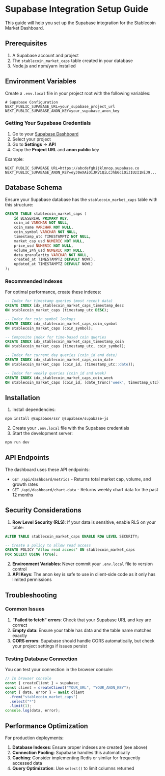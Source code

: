 # Supabase Integration Setup Guide

This guide will help you set up the Supabase integration for the Stablecoin Market Dashboard.

## Prerequisites

1. A Supabase account and project
2. The `stablecoin_market_caps` table created in your database
3. Node.js and npm/yarn installed

## Environment Variables

Create a `.env.local` file in your project root with the following variables:

```env
# Supabase Configuration
NEXT_PUBLIC_SUPABASE_URL=your_supabase_project_url
NEXT_PUBLIC_SUPABASE_ANON_KEY=your_supabase_anon_key
```

### Getting Your Supabase Credentials

1. Go to your [Supabase Dashboard](https://supabase.com/dashboard)
2. Select your project
3. Go to **Settings** → **API**
4. Copy the **Project URL** and **anon public** key

Example:

```env
NEXT_PUBLIC_SUPABASE_URL=https://abcdefghijklmnop.supabase.co
NEXT_PUBLIC_SUPABASE_ANON_KEY=eyJ0eXAiOiJKV1QiLCJhbGciOiJIUzI1NiJ9...
```

## Database Schema

Ensure your Supabase database has the `stablecoin_market_caps` table with this structure:

```sql
CREATE TABLE stablecoin_market_caps (
    id BIGSERIAL PRIMARY KEY,
    coin_id VARCHAR NOT NULL,
    coin_name VARCHAR NOT NULL,
    coin_symbol VARCHAR NOT NULL,
    timestamp_utc TIMESTAMPTZ NOT NULL,
    market_cap_usd NUMERIC NOT NULL,
    price_usd NUMERIC NOT NULL,
    volume_24h_usd NUMERIC NOT NULL,
    data_granularity VARCHAR NOT NULL,
    created_at TIMESTAMPTZ DEFAULT NOW(),
    updated_at TIMESTAMPTZ DEFAULT NOW()
);
```

### Recommended Indexes

For optimal performance, create these indexes:

```sql
-- Index for timestamp queries (most recent data)
CREATE INDEX idx_stablecoin_market_caps_timestamp_desc
ON stablecoin_market_caps (timestamp_utc DESC);

-- Index for coin symbol lookups
CREATE INDEX idx_stablecoin_market_caps_coin_symbol
ON stablecoin_market_caps (coin_symbol);

-- Composite index for time-based coin queries
CREATE INDEX idx_stablecoin_market_caps_timestamp_coin
ON stablecoin_market_caps (timestamp_utc, coin_symbol);

-- Index for current day queries (coin_id and date)
CREATE INDEX idx_stablecoin_market_caps_coin_date
ON stablecoin_market_caps (coin_id, (timestamp_utc::date));

-- Index for weekly queries (coin_id and week)
CREATE INDEX idx_stablecoin_market_caps_coin_week
ON stablecoin_market_caps (coin_id, (date_trunc('week', timestamp_utc)));
```

## Installation

1. Install dependencies:

```bash
npm install @supabase/ssr @supabase/supabase-js
```

2. Create your `.env.local` file with the Supabase credentials
3. Start the development server:

```bash
npm run dev
```

## API Endpoints

The dashboard uses these API endpoints:

- `GET /api/dashboard/metrics` - Returns total market cap, volume, and growth rates
- `GET /api/dashboard/chart-data` - Returns weekly chart data for the past 12 months

## Security Considerations

1. **Row Level Security (RLS)**: If your data is sensitive, enable RLS on your table:

```sql
ALTER TABLE stablecoin_market_caps ENABLE ROW LEVEL SECURITY;

-- Create a policy to allow read access
CREATE POLICY "Allow read access" ON stablecoin_market_caps
FOR SELECT USING (true);
```

2. **Environment Variables**: Never commit your `.env.local` file to version control
3. **API Keys**: The anon key is safe to use in client-side code as it only has limited permissions

## Troubleshooting

### Common Issues

1. **"Failed to fetch" errors**: Check that your Supabase URL and key are correct
2. **Empty data**: Ensure your table has data and the table name matches exactly
3. **CORS errors**: Supabase should handle CORS automatically, but check your project settings if issues persist

### Testing Database Connection

You can test your connection in the browser console:

```javascript
// In browser console
const { createClient } = supabase;
const client = createClient("YOUR_URL", "YOUR_ANON_KEY");
const { data, error } = await client
  .from("stablecoin_market_caps")
  .select("*")
  .limit(1);
console.log(data, error);
```

## Performance Optimization

For production deployments:

1. **Database Indexes**: Ensure proper indexes are created (see above)
2. **Connection Pooling**: Supabase handles this automatically
3. **Caching**: Consider implementing Redis or similar for frequently accessed data
4. **Query Optimization**: Use `select()` to limit columns returned
